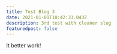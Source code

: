 ```yaml
---
title: Test Blog 3
date: 2021-01-01T10:42:33.043Z
description: 3rd test with cleaner slug
featuredpost: false
---
```


It better work!
